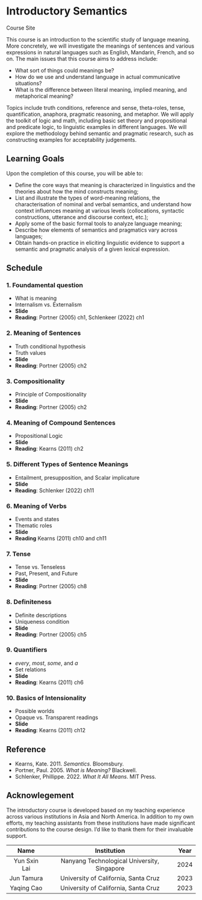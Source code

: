 # Introductory Semantics
Course Site

This course is an introduction to the scientific study of language meaning. More concretely, we will investigate the meanings of sentences and various expressions in natural languages such as English, Mandarin, French, and so on. The main issues that this course aims to address include: 

- What sort of things could meanings be? 
- How do we use and understand language in actual communicative situations?
- What is the difference between literal meaning, implied meaning, and metaphorical meaning? 

Topics include truth conditions, reference and sense, theta-roles, tense, quantification, anaphora, pragmatic reasoning, and metaphor.  We will apply the toolkit of logic and math, including basic set theory and propositional and predicate logic, to linguistic examples in different languages. We will explore the methodology behind semantic and pragmatic research, such as constructing examples for acceptability judgements.

## Learning Goals

Upon the completion of this course, you will be able to:

- Define the core ways that meaning is characterized in linguistics and the theories about how the mind constructs meaning;
- List and illustrate the types of word-meaning relations, the characterisation of nominal and verbal semantics, and understand how context influences meaning at various levels (collocations, syntactic constructions, utterance and discourse context, etc.);
- Apply some of the basic formal tools to analyze language meaning;
- Describe how elements of semantics and pragmatics vary across languages; 
- Obtain hands-on practice in eliciting linguistic evidence to support a semantic and pragmatic analysis of a given lexical expression.  

## Schedule 

### 1. Foundamental question

- What is meaning
- Internalism vs. Externalism
- **Slide**
- **Reading**: Portner (2005) ch1, Schlenkeer (2022) ch1

### 2. Meaning of Sentences

- Truth conditional hypothesis
- Truth values
- **Slide**
- **Reading**: Portner (2005) ch2

### 3. Compositionality 

- Principle of Compositionality
- **Slide**
- **Reading**: Portner (2005) ch2

### 4. Meaning of Compound Sentences

- Propositional Logic
- **Slide**
- **Reading**: Kearns (2011) ch2

### 5. Different Types of Sentence Meanings

- Entailment, presupposition, and Scalar implicature
- **Slide**
- **Reading**: Schlenker (2022) ch11

### 6. Meaning of Verbs

- Events and states
- Thematic roles
- **Slide**
- **Reading** Kearns (2011) ch10 and ch11

### 7. Tense

- Tense vs. Tenseless
- Past, Present, and Future
- **Slide**
- **Reading**: Portner (2005) ch8

### 8. Definiteness

- Definite descriptions
- Uniqueness condition
- **Slide**
- **Reading**: Portner (2005) ch5

### 9. Quantifiers 

- *every*, *most*, *some*, and *a* 
- Set relations
- **Slide**
- **Reading**: Kearns (2011) ch6

### 10. Basics of Intensionality

- Possible worlds
- Opaque vs. Transparent readings
- **Slide**
- **Reading**: Kearns (2011) ch12

## Reference

- Kearns, Kate. 2011. *Semantics*. Bloomsbury. 
- Portner, Paul. 2005. *What is Meaning?* Blackwell. 
- Schlenker, Phillippe. 2022. *What It All Means*. MIT Press.

## Acknowlegement 

The introductory course is developed based on my teaching experience across various institutions in Asia and North America. In addition to my own efforts, my teaching assistants from these institutions have made significant contributions to the course design. I’d like to thank them for their invaluable support. 

| Name      | Institution | Year     |
| :---:        |    :----:   |    :---:      |
|   Yun Sxin Lai    | Nanyang Technological University, Singapore       | 2024   |
|  Jun Tamura   | University of California, Santa Cruz  | 2023      |
| Yaqing Cao | University of California, Santa Cruz | 2023 |  


